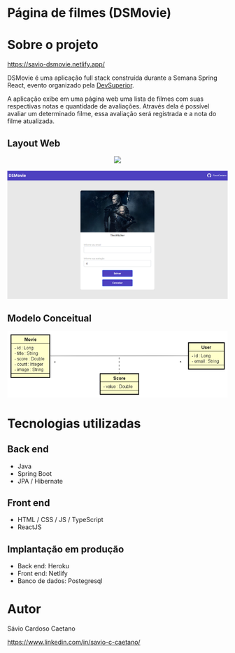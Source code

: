 # Página de filmes (DSMovie)

# Sobre o projeto

https://savio-dsmovie.netlify.app/

DSMovie é uma aplicação full stack construída durante a Semana Spring React, evento organizado pela [DevSuperior](http://devsuperior.com.br "Site da DevSuperior").

A aplicação exibe em uma página web uma lista de filmes com suas respectivas notas e quantidade de avaliações. Através dela é possível avaliar um determinado filme,
essa avaliação será registrada e a nota do filme atualizada.

## Layout Web

<p align="center">
  <img src="assets-dsmovie/dsmovie-home-page.png">
</p>

![Web_2](https://github.com/SavioCaetano/assets/raw/main/assets-dsmovie/dsmovie-avaliation.png)

## Modelo Conceitual

![Modelo_Conceitual](https://github.com/SavioCaetano/assets/raw/main/assets-dsmovie/dsmovie-dominio.png)

# Tecnologias utilizadas

## Back end

- Java
- Spring Boot
- JPA / Hibernate

## Front end

- HTML / CSS / JS / TypeScript
- ReactJS

## Implantação em produção

- Back end: Heroku
- Front end: Netlify
- Banco de dados: Postegresql

# Autor

Sávio Cardoso Caetano

https://www.linkedin.com/in/savio-c-caetano/
